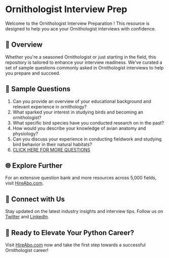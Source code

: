 # Ornithologist Interview Prep

Welcome to the Ornithologist Interview Preparation ! This resource is designed to help you ace your Ornithologist interviews with confidence.

## 🚀 Overview

Whether you're a seasoned Ornithologist or just starting in the field, this repository is tailored to enhance your interview readiness. We've curated a set of sample questions commonly asked in Ornithologist interviews to help you prepare and succeed.

## 📝 Sample Questions

1. Can you provide an overview of your educational background and relevant experience in ornithology?
2. What sparked your interest in studying birds and becoming an ornithologist?
3. What specific bird species have you conducted research on in the past?
4. How would you describe your knowledge of avian anatomy and physiology?
5. Can you discuss your experience in conducting fieldwork and studying bird behavior in their natural habitats?
6. [CLICK HERE FOR MORE QUESTIONS](https://hireabo.com/job/5_1_27/Ornithologist)

## 🌐 Explore Further

For an extensive question bank and more resources across 5,000 fields, visit [HireAbo.com](https://www.hireabo.com).

## 📱 Connect with Us

Stay updated on the latest industry insights and interview tips. Follow us on [Twitter](https://twitter.com/hireabo) and [LinkedIn](https://www.linkedin.com/in/hire-abo-3609972a8/).

## 🚀 Ready to Elevate Your Python Career?

Visit [HireAbo.com](https://www.hireabo.com) now and take the first step towards a successful Ornithologist career!
